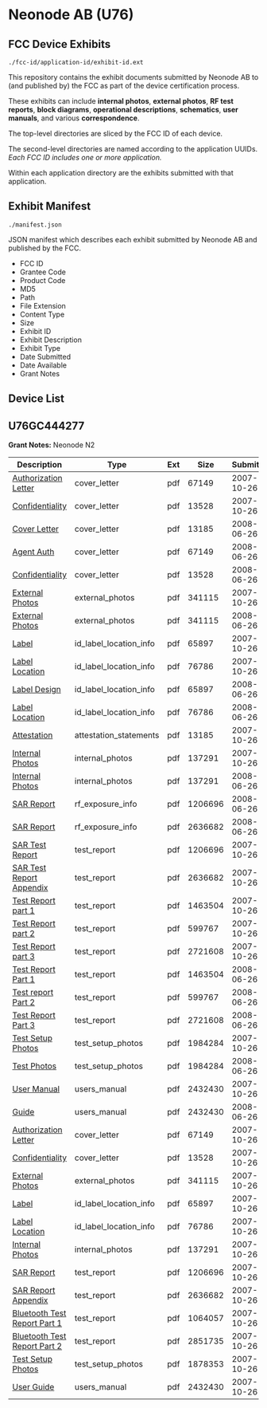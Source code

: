 # Neonode AB (U76)
## FCC Device Exhibits

```
./fcc-id/application-id/exhibit-id.ext
```

This repository contains the exhibit documents submitted by Neonode AB to (and published by) the FCC as part of the device certification process.

These exhibits can include **internal photos**, **external photos**, **RF test reports**, **block diagrams**, **operational descriptions**, **schematics**, **user manuals**, and various **correspondence**.

The top-level directories are sliced by the FCC ID of each device.

The second-level directories are named according to the application UUIDs. *Each FCC ID includes one or more application.*

Within each application directory are the exhibits submitted with that application. 

## Exhibit Manifest

```
./manifest.json
```

JSON manifest which describes each exhibit submitted by Neonode AB and published by the FCC.

- FCC ID
- Grantee Code
- Product Code
- MD5
- Path
- File Extension
- Content Type
- Size
- Exhibit ID
- Exhibit Description
- Exhibit Type
- Date Submitted
- Date Available
- Grant Notes

## Device List
## U76GC444277
**Grant Notes:** Neonode N2

| Description | Type | Ext | Size | Submitted | Available |
| ----------- | ---- | --- | ---- | --------- | --------- |
| [Authorization Letter](U76GC444277/c932467321d43c2538614ccc536b42c4/860196.pdf) | cover_letter | pdf | 67149 | 2007-10-26 | 2007-10-26 |
| [Confidentiality](U76GC444277/c932467321d43c2538614ccc536b42c4/860206.pdf) | cover_letter | pdf | 13528 | 2007-10-26 | 2007-10-26 |
| [Cover Letter](U76GC444277/c932467321d43c2538614ccc536b42c4/860327.pdf) | cover_letter | pdf | 13185 | 2008-06-26 | 2007-10-26 |
| [Agent Auth](U76GC444277/c932467321d43c2538614ccc536b42c4/860196.pdf) | cover_letter | pdf | 67149 | 2008-06-26 | 2007-10-26 |
| [Confidentiality](U76GC444277/c932467321d43c2538614ccc536b42c4/860206.pdf) | cover_letter | pdf | 13528 | 2008-06-26 | 2007-10-26 |
| [External Photos](U76GC444277/c932467321d43c2538614ccc536b42c4/860201.pdf) | external_photos | pdf | 341115 | 2007-10-26 | 2007-10-26 |
| [External Photos](U76GC444277/c932467321d43c2538614ccc536b42c4/860201.pdf) | external_photos | pdf | 341115 | 2008-06-26 | 2007-10-26 |
| [Label](U76GC444277/c932467321d43c2538614ccc536b42c4/860203.pdf) | id_label_location_info | pdf | 65897 | 2007-10-26 | 2007-10-26 |
| [Label Location](U76GC444277/c932467321d43c2538614ccc536b42c4/860204.pdf) | id_label_location_info | pdf | 76786 | 2007-10-26 | 2007-10-26 |
| [Label Design](U76GC444277/c932467321d43c2538614ccc536b42c4/860203.pdf) | id_label_location_info | pdf | 65897 | 2008-06-26 | 2007-10-26 |
| [Label Location](U76GC444277/c932467321d43c2538614ccc536b42c4/860204.pdf) | id_label_location_info | pdf | 76786 | 2008-06-26 | 2007-10-26 |
| [Attestation](U76GC444277/c932467321d43c2538614ccc536b42c4/860327.pdf) | attestation_statements | pdf | 13185 | 2007-10-26 | 2007-10-26 |
| [Internal Photos](U76GC444277/c932467321d43c2538614ccc536b42c4/860202.pdf) | internal_photos | pdf | 137291 | 2007-10-26 | 2007-10-26 |
| [Internal Photos](U76GC444277/c932467321d43c2538614ccc536b42c4/860202.pdf) | internal_photos | pdf | 137291 | 2008-06-26 | 2007-10-26 |
| [SAR Report](U76GC444277/c932467321d43c2538614ccc536b42c4/860199.pdf) | rf_exposure_info | pdf | 1206696 | 2008-06-26 | 2007-10-26 |
| [SAR Report](U76GC444277/c932467321d43c2538614ccc536b42c4/860200.pdf) | rf_exposure_info | pdf | 2636682 | 2008-06-26 | 2007-10-26 |
| [SAR Test Report](U76GC444277/c932467321d43c2538614ccc536b42c4/860199.pdf) | test_report | pdf | 1206696 | 2007-10-26 | 2007-10-26 |
| [SAR Test Report Appendix](U76GC444277/c932467321d43c2538614ccc536b42c4/860200.pdf) | test_report | pdf | 2636682 | 2007-10-26 | 2007-10-26 |
| [Test Report part 1](U76GC444277/c932467321d43c2538614ccc536b42c4/860343.pdf) | test_report | pdf | 1463504 | 2007-10-26 | 2007-10-26 |
| [Test Report part 2](U76GC444277/c932467321d43c2538614ccc536b42c4/860344.pdf) | test_report | pdf | 599767 | 2007-10-26 | 2007-10-26 |
| [Test Report part 3](U76GC444277/c932467321d43c2538614ccc536b42c4/860345.pdf) | test_report | pdf | 2721608 | 2007-10-26 | 2007-10-26 |
| [Test Report Part 1](U76GC444277/c932467321d43c2538614ccc536b42c4/860343.pdf) | test_report | pdf | 1463504 | 2008-06-26 | 2007-10-26 |
| [Test report Part 2](U76GC444277/c932467321d43c2538614ccc536b42c4/860344.pdf) | test_report | pdf | 599767 | 2008-06-26 | 2007-10-26 |
| [Test Report Part 3](U76GC444277/c932467321d43c2538614ccc536b42c4/860345.pdf) | test_report | pdf | 2721608 | 2008-06-26 | 2007-10-26 |
| [Test Setup Photos](U76GC444277/c932467321d43c2538614ccc536b42c4/860341.pdf) | test_setup_photos | pdf | 1984284 | 2007-10-26 | 2007-10-26 |
| [Test Photos](U76GC444277/c932467321d43c2538614ccc536b42c4/860341.pdf) | test_setup_photos | pdf | 1984284 | 2008-06-26 | 2007-10-26 |
| [User Manual](U76GC444277/c932467321d43c2538614ccc536b42c4/860205.pdf) | users_manual | pdf | 2432430 | 2007-10-26 | 2007-10-26 |
| [Guide](U76GC444277/c932467321d43c2538614ccc536b42c4/860205.pdf) | users_manual | pdf | 2432430 | 2008-06-26 | 2007-10-26 |
| [Authorization Letter](U76GC444277/5487cf75091bd06ccd43562b7fbfd20e/860196.pdf) | cover_letter | pdf | 67149 | 2007-10-26 | 2007-10-26 |
| [Confidentiality](U76GC444277/5487cf75091bd06ccd43562b7fbfd20e/860206.pdf) | cover_letter | pdf | 13528 | 2007-10-26 | 2007-10-26 |
| [External Photos](U76GC444277/5487cf75091bd06ccd43562b7fbfd20e/860201.pdf) | external_photos | pdf | 341115 | 2007-10-26 | 2007-10-26 |
| [Label](U76GC444277/5487cf75091bd06ccd43562b7fbfd20e/860203.pdf) | id_label_location_info | pdf | 65897 | 2007-10-26 | 2007-10-26 |
| [Label Location](U76GC444277/5487cf75091bd06ccd43562b7fbfd20e/860204.pdf) | id_label_location_info | pdf | 76786 | 2007-10-26 | 2007-10-26 |
| [Internal Photos](U76GC444277/5487cf75091bd06ccd43562b7fbfd20e/860202.pdf) | internal_photos | pdf | 137291 | 2007-10-26 | 2007-10-26 |
| [SAR Report](U76GC444277/5487cf75091bd06ccd43562b7fbfd20e/860199.pdf) | test_report | pdf | 1206696 | 2007-10-26 | 2007-10-26 |
| [SAR Report Appendix](U76GC444277/5487cf75091bd06ccd43562b7fbfd20e/860200.pdf) | test_report | pdf | 2636682 | 2007-10-26 | 2007-10-26 |
| [Bluetooth Test Report Part 1](U76GC444277/5487cf75091bd06ccd43562b7fbfd20e/860207.pdf) | test_report | pdf | 1064057 | 2007-10-26 | 2007-10-26 |
| [Bluetooth Test Report Part 2](U76GC444277/5487cf75091bd06ccd43562b7fbfd20e/860208.pdf) | test_report | pdf | 2851735 | 2007-10-26 | 2007-10-26 |
| [Test Setup Photos](U76GC444277/5487cf75091bd06ccd43562b7fbfd20e/860211.pdf) | test_setup_photos | pdf | 1878353 | 2007-10-26 | 2007-10-26 |
| [User Guide](U76GC444277/5487cf75091bd06ccd43562b7fbfd20e/860205.pdf) | users_manual | pdf | 2432430 | 2007-10-26 | 2007-10-26 |
